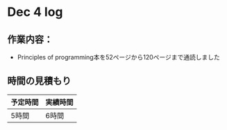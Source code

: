 # Dec 4 log
## 作業内容：
* Principles of programming本を52ページから120ページまで通読しました
## 時間の見積もり
予定時間 | 実績時間
-- | --
5時間 | 6時間
